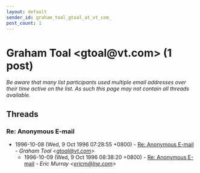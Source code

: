 ```yaml
---
layout: default
sender_id: graham_toal_gtoal_at_vt_com_
post_count: 1
---
```


# Graham Toal <gtoal<span>@</span>vt.com> (1 post)

_Be aware that many list participants used multiple email addresses over their time active on the list. As such this page may not contain all threads available._

## Threads

### Re: Anonymous E-mail
+ 1996-10-08 (Wed, 9 Oct 1996 07:28:55 +0800) - [Re: Anonymous E-mail](/archive/1996/10/5a82ecc7013d76204b118fe48dd60f87fa5dfe3f34fdfe33d13a486bac5ef814) - _Graham Toal \<gtoal@vt.com\>_
  + 1996-10-09 (Wed, 9 Oct 1996 08:38:20 +0800) - [Re: Anonymous E-mail](/archive/1996/10/9856a1c391fb4a3fdca55b594b1b768108180e09c66301d459f41dd759191417) - _Eric Murray \<ericm@lne.com\>_

